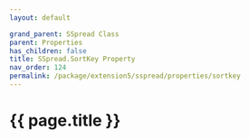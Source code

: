 ```yaml
---
layout: default

grand_parent: SSpread Class
parent: Properties
has_children: false
title: SSpread.SortKey Property
nav_order: 124
permalink: /package/extension5/sspread/properties/sortkey
---
```

# {{ page.title }}